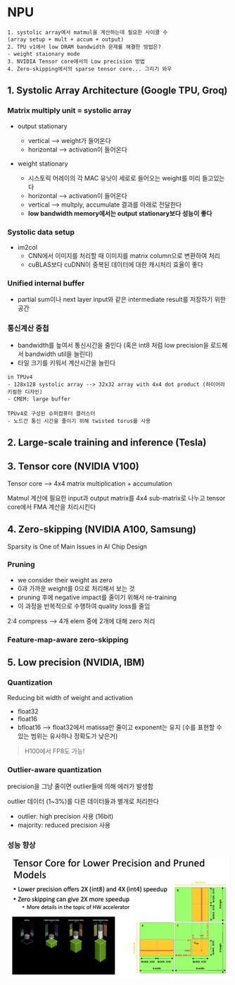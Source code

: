 # NPU

```
1. systolic array에서 matmul을 계산하는데 필요한 사이클 수
(array setup + mult + accum + output)
2. TPU v1에서 low DRAM bandwidth 문제를 해결한 방법은?
- weight staionary mode
3. NVIDIA Tensor core에서의 Low precision 방법
4. Zero-skipping에서의 sparse tensor core... 그리기 와우
```

## 1. Systolic Array Architecture (Google TPU, Groq)

### Matrix multiply unit = systolic array

- output stationary
  - vertical --> weight가 들어온다
  - horizontal --> activation이 들어온다

- weight stationary
  - 시스토릭 어레이의 각 MAC 유닛이 세로로 들어오는 weight를 미리 들고있는다
  - horizontal --> activation이 들어온다
  - vertical --> multply, accumulate 결과를 아래로 전달한다
  - **low bandwidth memory에서는 output stationary보다 성능이 좋다**

### Systolic data setup

- im2col
  - CNN에서 이미지를 처리할 때 이미지를 matrix column으로 변환하여 처리
  - cuBLAS보다 cuDNN이 중복된 데이터에 대한 캐시처리 효율이 좋다

### Unified internal buffer

- partial sum이나 next layer input와 같은 intermediate result를 저장하기 위한 공간

### 통신계산 중첩

- bandwidth를 높여서 통신시간을 줄인다 (혹은 int8 처럼 low precision을 로드해서 bandwidth util을 늘린다)
- 타일 크기를 키워서 계산시간을 늘린다

```
in TPUv4
- 128x128 systolic array --> 32x32 array with 4x4 dot product (하이어라키컬한 디자인)
- CMEM: large buffer

TPUv4로 구성된 슈퍼컴퓨터 클러스터
- 노드간 통신 시간을 줄이기 위해 twisted torus를 사용
```

## 2. Large-scale training and inference (Tesla)

## 3. Tensor core (NVIDIA V100)

Tensor core --> 4x4 matrix multiplication + accumulation

Matmul 계산에 필요한 input과 output matrix를 4x4 sub-matrix로 나누고 tensor core에서 FMA 계산을 처리시킨다


## 4. Zero-skipping (NVIDIA A100, Samsung)

Sparsity is One of Main Issues in AI Chip Design

### Pruning

- we consider their weight as zero
- 0과 가까운 weight를 0으로 처리해서 보는 것
- pruning 후에 negative impact를 줄이기 위해서 re-training
- 이 과정을 반복적으로 수행하여 quality loss를 줄임

2:4 compress --> 4개 elem 중에 2개에 대해 zero 처리

### Feature-map-aware zero-skipping


## 5. Low precision (NVIDIA, IBM)

### Quantization
Reducing bit width of weight and activation

- float32
- float16
- bfloat16 --> float32에서 matissa만 줄이고 exponent는 유지 (수를 표현할 수 있는 범위는 유사하나 정확도가 낮은거)

> H100에서 FP8도 가능!


### Outlier-aware quantization

precision을 그냥 줄이면 outlier들에 의해 에러가 발생함

outlier 데이터 (1~3%)를 다른 데이터들과 별개로 처리한다
- outlier: high precision 사용 (16bit)
- majority: reduced precision 사용


### 성능 향상

![](./img/061101.png)

